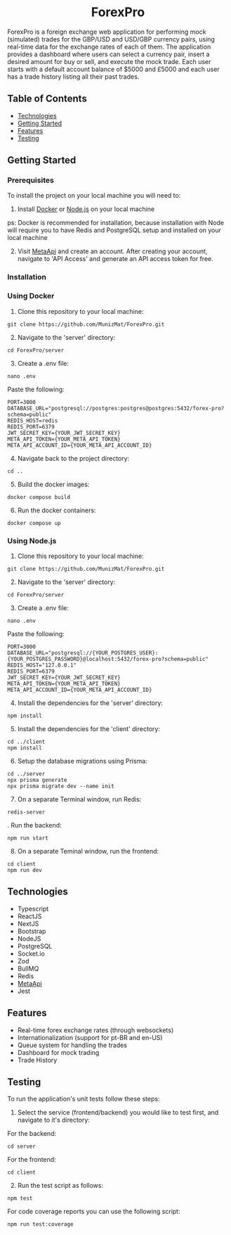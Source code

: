 <h1 align="center">ForexPro</h1>

ForexPro is a foreign exchange web application for performing mock (simulated) trades for the GBP/USD and USD/GBP currency pairs, using real-time data for the exchange rates of each of them. The application provides a dashboard where users can select a currency pair, insert a desired amount for buy or sell, and execute the mock trade. Each user starts with a default account balance of $5000 and £5000 and each user has a trade history listing all their past trades. 

## Table of Contents
- [Technologies](#technologies)
- [Getting Started](#getting-started)
- [Features](#features)
- [Testing](#testing)

## Getting Started

### Prerequisites
To install the project on your local machine you will need to:
1. Install [Docker](https://www.docker.com/) or [Node.js](https://nodejs.org/en) on your local machine 

ps: Docker is recommended for installation, because installation with Node will require you to have Redis and PostgreSQL setup and installed on your local machine

2. Visit [MetaApi](https://metaapi.cloud/) and create an account. After creating your account, navigate to 'API Access' and generate an API access token for free.


### Installation
### Using Docker
1. Clone this repository to your local machine:
```shell 
git clone https://github.com/MunizMat/ForexPro.git
```

2. Navigate to the 'server' directory:
```shell 
cd ForexPro/server
```

3. Create a .env file:
```shell 
nano .env
```

Paste the following: 

```shell 
PORT=3000
DATABASE_URL="postgresql://postgres:postgres@postgres:5432/forex-pro?schema=public"
REDIS_HOST=redis
REDIS_PORT=6379
JWT_SECRET_KEY={YOUR_JWT_SECRET_KEY}
META_API_TOKEN={YOUR_META_API_TOKEN}
META_API_ACCOUNT_ID={YOUR_META_API_ACCOUNT_ID}
```

4. Navigate back to the project directory:
```shell 
cd ..
```
 
5. Build the docker images:
```shell 
docker compose build
```

6. Run the docker containers:
```shell 
docker compose up
```

### Using Node.js
1. Clone this repository to your local machine:
```shell 
git clone https://github.com/MunizMat/ForexPro.git
```

2. Navigate to the 'server' directory:
```shell 
cd ForexPro/server
```

3. Create a .env file:
```shell 
nano .env
```

Paste the following: 

```shell 
PORT=3000
DATABASE_URL="postgresql://{YOUR_POSTGRES_USER}:{YOUR_POSTGRES_PASSWORD}@localhost:5432/forex-pro?schema=public"
REDIS_HOST="127.0.0.1"
REDIS_PORT=6379
JWT_SECRET_KEY={YOUR_JWT_SECRET_KEY}
META_API_TOKEN={YOUR_META_API_TOKEN}
META_API_ACCOUNT_ID={YOUR_META_API_ACCOUNT_ID}
```

4. Install the dependencies for the 'server' directory:
```shell 
npm install
```
 
5. Install the dependencies for the 'client' directory:
```shell 
cd ../client
npm install
```

6. Setup the database migrations using Prisma:
```shell 
cd ../server
npx prisma generate
npx prisma migrate dev --name init
```

7. On a separate Terminal window, run Redis:
```shell 
redis-server
```

. Run the backend: 
```shell 
npm run start
```
8. On a separate Teminal window, run the frontend: 
```shell 
cd client
npm run dev
```




## Technologies
- Typescript
- ReactJS
- NextJS 
- Bootstrap
- NodeJS
- PostgreSQL
- Socket.io
- Zod
- BullMQ
- Redis
- [MetaApi](https://metaapi.cloud/sdks)
- Jest

## Features 
- Real-time forex exchange rates (through websockets)
- Internationalization (support for pt-BR and en-US)
- Queue system for handling the trades
- Dashboard for mock trading
- Trade History

## Testing 

To run the application's unit tests follow these steps: 

1. Select the service (frontend/backend) you would like to test first, and navigate to it's directory:

For the backend: 
```shell 
cd server
```
For the frontend: 
```shell 
cd client
```

2. Run the test script as follows: 
```shell 
npm test
```

For code coverage reports you can use the following script:
```shell 
npm run test:coverage
```




